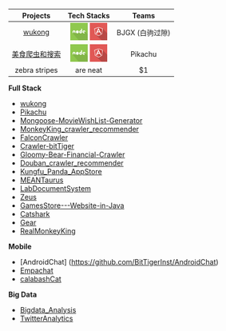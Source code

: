 | Projects | Tech Stacks | Teams |
| :-------------: |:-------------:| :-----:|
| [wukong](https://github.com/BitTigerInst/wukong) | <img src="./resource/icons/nodejs.png" alt="alt text" height="35px"> <img src="./resource/icons/angular-symbol.png" alt="alt text" height="35px"> | BJGX (白驹过隙) |
| [美食爬虫和搜索](https://github.com/BitTigerInst/Pikachu) | <img src="./resource/icons/nodejs.png" alt="alt text" height="35px"> <img src="./resource/icons/angular-symbol.png" alt="alt text" height="35px"> | Pikachu |
| zebra stripes | are neat      |    $1 |

**Full Stack**

- [wukong](https://github.com/BitTigerInst/wukong)
- [Pikachu](https://github.com/BitTigerInst/Pikachu)
- [Mongoose-MovieWishList-Generator](https://github.com/BitTigerInst/Mongoose-MovieWishList-Generator)
- [MonkeyKing_crawler_recommender](https://github.com/BitTigerInst/MonkeyKing_crawler_recommender)
- [FalconCrawler](https://github.com/BitTigerInst/FalconCrawler)
- [Crawler-bitTiger](https://github.com/BitTigerInst/Crawler-bitTiger)
- [Gloomy-Bear-Financial-Crawler](https://github.com/BitTigerInst/Gloomy-Bear-FinancialCrawler)
- [Douban_crawler_recommender](https://github.com/BitTigerInst/Douban_crawler_recommender)
- [Kungfu_Panda_AppStore](https://github.com/BitTigerInst/Kungfu_Panda_AppStore)
- [MEANTaurus](https://github.com/BitTigerInst/MEANTaurus)
- [LabDocumentSystem](https://github.com/BitTigerInst/LabDocumentSystem)
- [Zeus](https://github.com/BitTigerInst/Zeus)
- [GamesStore---Website-in-Java](https://github.com/BitTigerInst/GamesStore---Website-in-Java)
- [Catshark](https://github.com/BitTigerInst/Catshark)
- [Gear](https://github.com/BitTigerInst/Gear)
- [RealMonkeyKing](https://github.com/BitTigerInst/RealMonkeyKing)


**Mobile**

- [AndroidChat] (https://github.com/BitTigerInst/AndroidChat)
- [Empachat](https://github.com/BitTigerInst/Empachat)
- [calabashCat](https://github.com/BitTigerInst/calabashCat)

**Big Data**

- [Bigdata_Analysis](https://github.com/BitTigerInst/bigdata_analysis)
- [TwitterAnalytics](https://github.com/BitTigerInst/TwitterAnalytics)
